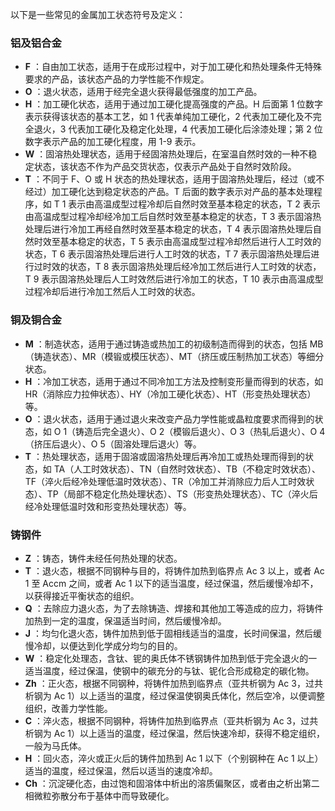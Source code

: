 以下是一些常见的金属加工状态符号及定义：

### 铝及铝合金

  * **F** ：自由加工状态，适用于在成形过程中，对于加工硬化和热处理条件无特殊要求的产品，该状态产品的力学性能不作规定。
  * **O** ：退火状态，适用于经完全退火获得最低强度的加工产品。
  * **H** ：加工硬化状态，适用于通过加工硬化提高强度的产品。H 后面第 1 位数字表示获得该状态的基本工艺，如 1 代表单纯加工硬化，2 代表加工硬化及不完全退火，3 代表加工硬化及稳定化处理，4 代表加工硬化后涂漆处理；第 2 位数字表示产品的加工硬化程度，用 1-9 表示。
  * **W** ：固溶热处理状态，适用于经固溶热处理后，在室温自然时效的一种不稳定状态，该状态不作为产品交货状态，仅表示产品处于自然时效阶段。
  * **T** ：不同于 F、O 或 H 状态的热处理状态，适用于固溶热处理后，经过（或不经过）加工硬化达到稳定状态的产品。T 后面的数字表示对产品的基本处理程序，如 T 1 表示由高温成型过程冷却后自然时效至基本稳定的状态，T 2 表示由高温成型过程冷却经冷加工后自然时效至基本稳定的状态，T 3 表示固溶热处理后进行冷加工再经自然时效至基本稳定的状态，T 4 表示固溶热处理后自然时效至基本稳定的状态，T 5 表示由高温成型过程冷却然后进行人工时效的状态，T 6 表示固溶热处理后进行人工时效的状态，T 7 表示固溶热处理后进行过时效的状态，T 8 表示固溶热处理后经冷加工然后进行人工时效的状态，T 9 表示固溶热处理后人工时效然后进行冷加工的状态，T 10 表示由高温成型过程冷却后进行冷加工然后人工时效的状态。

### 铜及铜合金

  * **M** ：制造状态，适用于通过铸造或热加工的初级制造而得到的状态，包括 MB（铸造状态）、MR（模锻或模压状态）、MT（挤压或压制热加工状态）等细分状态。
  * **H** ：冷加工状态，适用于通过不同冷加工方法及控制变形量而得到的状态，如 HR（消除应力拉伸状态）、HY（冷加工硬化状态）、HT（形变热处理状态）等。
  * **O** ：退火状态，适用于通过退火来改变产品力学性能或晶粒度要求而得到的状态，如 O 1（铸造后完全退火）、O 2（模锻后退火）、O 3（热轧后退火）、O 4（挤压后退火）、O 5（固溶处理后退火）等。
  * **T** ：热处理状态，适用于固溶或固溶热处理后再冷加工或热处理而得到的状态，如 TA（人工时效状态）、TN（自然时效状态）、TB（不稳定时效状态）、TF（淬火后经冷处理低温时效状态）、TR（冷加工并消除应力后人工时效状态）、TP（局部不稳定化热处理状态）、TS（形变热处理状态）、TC（淬火后经冷处理低温时效和形变热处理状态）等。

### 铸钢件

  * **Z** ：铸态，铸件未经任何热处理的状态。
  * **T** ：退火态，根据不同钢种与目的，将铸件加热到临界点 Ac 3 以上，或者 Ac 1 至 Accm 之间，或者 Ac 1 以下的适当温度，经过保温，然后缓慢冷却不，以获得接近平衡状态的组织。
  * **Q** ：去除应力退火态，为了去除铸造、焊接和其他加工等造成的应力，将铸件加热到一定的温度，保温适当时间，然后缓慢冷却。
  * **J** ：均匀化退火态，铸件加热到低于固相线适当的温度，长时间保温，然后缓慢冷却，以便达到化学成分均匀的目的。
  * **W** ：稳定化处理态，含钛、铌的奥氏体不锈钢铸件加热到低于完全退火的一适当温度，经过保温，使钢中的碳充分的与钛、铌化合形成稳定的碳化物。
  * **Zh** ：正火态，根据不同钢种，将铸件加热到临界点（亚共析钢为 Ac 3，过共析钢为 Ac 1）以上适当的温度，经过保温使钢奥氏体化，然后空冷，以便调整组织，改善力学性能。
  * **C** ：淬火态，根据不同钢种，将铸件加热到临界点（亚共析钢为 Ac 3，过共析钢为 Ac 1）以上适当的温度，经过保温，然后快速冷却，获得不稳定组织，一般为马氏体。
  * **H** ：回火态，淬火或正火后的铸件加热到 Ac 1 以下（个别钢种在 Ac 1 以上）适当的温度，经过保温，然后以适当的速度冷却。
  * **Ch** ：沉淀硬化态，由过饱和固溶体中析出的溶质偏聚区，或者由之析出第二相微粒弥散分布于基体中而导致硬化。